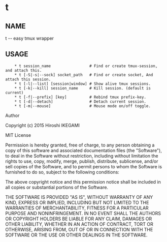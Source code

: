 t
====

NAME
----
t -- easy tmux wrapper

USAGE
----
        * t session_name                 # Find or create tmux-session, and attach this.
        * t [-S|-s|--sock] socket_path   # Find or create socket, And attach this session.
        * t [-l|--list] [session|window] # Show alive tmux sessions.
        * t [-k|--kill] session_name     # Kill session. (default is current)
        * t [-f|--prefix] [key]          # Rebind tmux prefix-key.
        * t [-d|--detach]                # Detach current session.
        * t [-m|--mouse]                 # Mouse mode on/off toggle.



Author

Copyright (c) 2015 Hiroshi IKEGAMI

MIT License

Permission is hereby granted, free of charge, to any person obtaining
a copy of this software and associated documentation files (the
"Software"), to deal in the Software without restriction, including
without limitation the rights to use, copy, modify, merge, publish,
distribute, sublicense, and/or sell copies of the Software, and to
permit persons to whom the Software is furnished to do so, subject to
the following conditions:

The above copyright notice and this permission notice shall be
included in all copies or substantial portions of the Software.

THE SOFTWARE IS PROVIDED "AS IS", WITHOUT WARRANTY OF ANY KIND,
EXPRESS OR IMPLIED, INCLUDING BUT NOT LIMITED TO THE WARRANTIES OF
MERCHANTABILITY, FITNESS FOR A PARTICULAR PURPOSE AND
NONINFRINGEMENT. IN NO EVENT SHALL THE AUTHORS OR COPYRIGHT HOLDERS BE
LIABLE FOR ANY CLAIM, DAMAGES OR OTHER LIABILITY, WHETHER IN AN ACTION
OF CONTRACT, TORT OR OTHERWISE, ARISING FROM, OUT OF OR IN CONNECTION
WITH THE SOFTWARE OR THE USE OR OTHER DEALINGS IN THE SOFTWARE.
